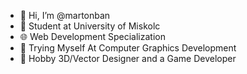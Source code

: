 - 👋 Hi, I’m @martonban
- 🏫 Student at University of Miskolc 
- 🌐 Web Development Specialization
- 🤤 Trying Myself At Computer Graphics Development
- 🎨 Hobby 3D/Vector Designer and a Game Developer


<!---
martonbn/martonbn is a ✨ special ✨ repository because its `README.md` (this file) appears on your GitHub profile.
You can click the Preview link to take a look at your changes.
--->
